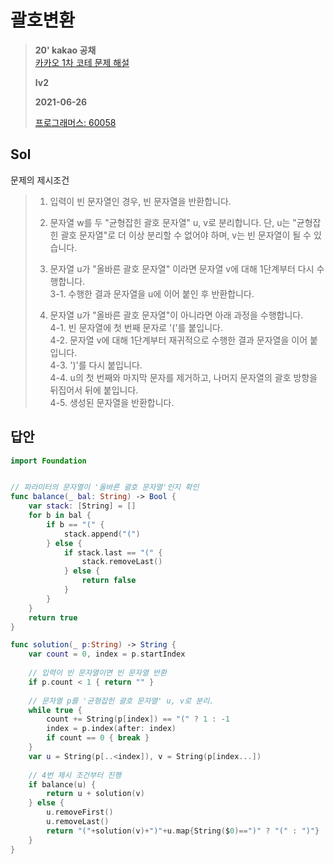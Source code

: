 # 괄호변환
> **20' kakao 공채**  
> [카카오 1차 코테 문제 해설](https://tech.kakao.com/2019/10/02/kakao-blind-recruitment-2020-round1/) 
>
> **lv2**
>
> **2021-06-26**
>
> [프로그래머스: 60058](https://programmers.co.kr/learn/courses/30/lessons/60058)


## Sol

문제의 제시조건

> 1. 입력이 빈 문자열인 경우, 빈 문자열을 반환합니다. 
> 2. 문자열 w를 두 "균형잡힌 괄호 문자열" u, v로 분리합니다. 단, u는 "균형잡힌 괄호 문자열"로 더 이상 분리할 수 없어야 하며, v는 빈 문자열이 될 수 있습니다. 
> 3. 문자열 u가 "올바른 괄호 문자열" 이라면 문자열 v에 대해 1단계부터 다시 수행합니다.   
>    3-1. 수행한 결과 문자열을 u에 이어 붙인 후 반환합니다.
> 
> 4. 문자열 u가 "올바른 괄호 문자열"이 아니라면 아래 과정을 수행합니다.   
> 4-1. 빈 문자열에 첫 번째 문자로 '('를 붙입니다.   
>   4-2. 문자열 v에 대해 1단계부터 재귀적으로 수행한 결과 문자열을 이어 붙입니다.   
>   4-3. ')'를 다시 붙입니다.   
>   4-4. u의 첫 번째와 마지막 문자를 제거하고, 나머지 문자열의 괄호 방향을 뒤집어서 뒤에 붙입니다.   
>   4-5. 생성된 문자열을 반환합니다.  


## 답안
```swift
import Foundation


// 파라미터의 문자열이 '올바른 괄호 문자열'인지 확인
func balance(_ bal: String) -> Bool {
    var stack: [String] = []
    for b in bal {
        if b == "(" { 
            stack.append("(")
        } else { 
            if stack.last == "(" {
                stack.removeLast()
            } else {
                return false
            }
        }
    }
    return true
}

func solution(_ p:String) -> String {
    var count = 0, index = p.startIndex
    
    // 입력이 빈 문자열이면 빈 문자열 반환
    if p.count < 1 { return "" }
    
    // 문자열 p를 '균형잡힌 괄호 문자열' u, v로 분리.
    while true {
        count += String(p[index]) == "(" ? 1 : -1 
        index = p.index(after: index)
        if count == 0 { break }
    }
    var u = String(p[..<index]), v = String(p[index...])
    
    // 4번 제시 조건부터 진행
    if balance(u) {
        return u + solution(v)
    } else {
        u.removeFirst()
        u.removeLast()
        return "("+solution(v)+")"+u.map{String($0)==")" ? "(" : ")"}
    }
}
```